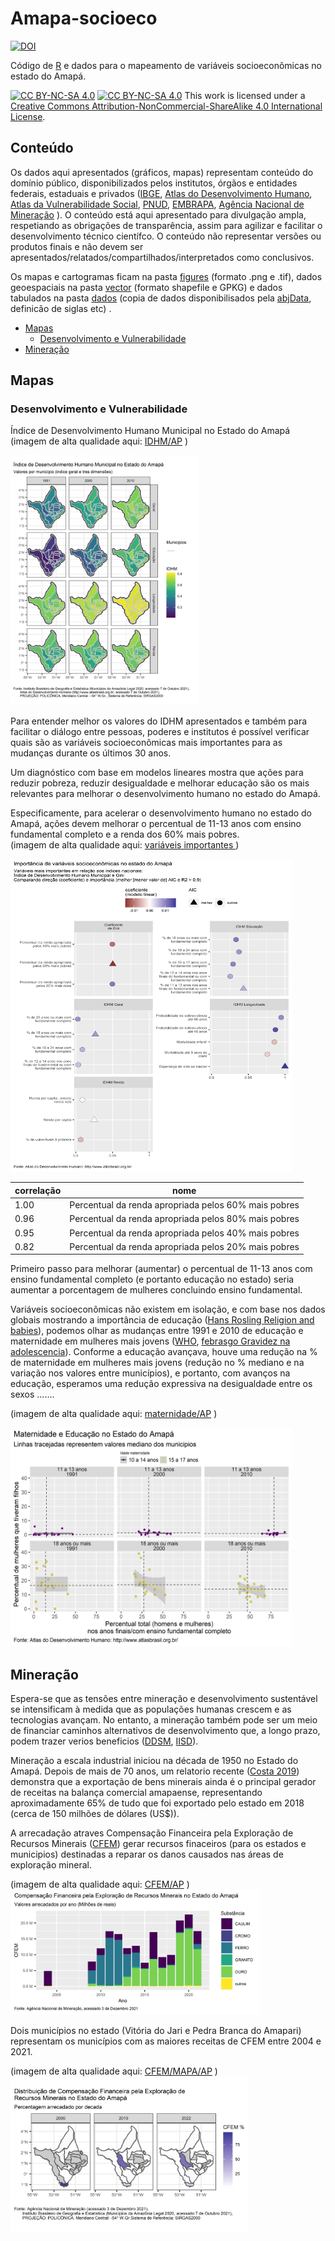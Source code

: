 # Amapa-socioeco
[![DOI](https://zenodo.org/badge/432228178.svg)](https://zenodo.org/badge/latestdoi/432228178)

Código de [R](https://cran.r-project.org/) e dados para o mapeamento de variáveis socioeconômicas no estado do Amapá.


[![CC BY-NC-SA 4.0][cc-by-nc-sa-image]][cc-by-nc-sa]  [![CC BY-NC-SA 4.0][cc-by-nc-sa-shield]][cc-by-nc-sa] This work is licensed under a
[Creative Commons Attribution-NonCommercial-ShareAlike 4.0 International License][cc-by-nc-sa].

[cc-by-nc-sa]: http://creativecommons.org/licenses/by-nc-sa/4.0/
[cc-by-nc-sa-image]: https://licensebuttons.net/l/by-nc-sa/4.0/88x31.png
[cc-by-nc-sa-shield]: https://img.shields.io/badge/License-CC%20BY--NC--SA%204.0-lightgrey.svg

## Conteúdo
Os dados aqui apresentados (gráficos, mapas) representam conteúdo do domínio público, disponibilizados pelos institutos, órgãos e entidades federais, estaduais e privados ([IBGE](https://www.ibge.gov.br/),  [Atlas do Desenvolvimento Humano](http://www.atlasbrasil.org.br), [Atlas da Vulnerabilidade Social](http://ivs.ipea.gov.br/index.php/pt/planilha), [PNUD](https://www.br.undp.org/content/brazil/pt/home/our-focus.html), [EMBRAPA](http://geoinfo.cnps.embrapa.br/), [Agência Nacional de Mineração](https://dados.gov.br/dataset/sistema-de-informacoes-geograficas-da-mineracao-sigmine) ). O conteúdo está aqui apresentado para divulgação ampla, respetiando as obrigações de transparência, assim para agilizar e facilitar o desenvolvimento técnico científco. O conteúdo não representar versões ou produtos  finais e não devem ser apresentados/relatados/compartilhados/interpretados como conclusivos. 

Os mapas e cartogramas ficam na pasta [figures](https://github.com/darrennorris/ZEEAmapa/tree/main/figures) (formato .png e .tif), dados geoespaciais na pasta [vector](https://github.com/darrennorris/ZEEAmapa/tree/main/vector) (formato shapefile e GPKG) e dados tabulados na pasta [dados](https://github.com/darrennorris/ZEEAmapa/tree/main/dados) (copia de dados disponibilisados pela [abjData](https://github.com/abjur/abjData), definicão de siglas etc) .

- [Mapas](#mapas)
  * [Desenvolvimento e Vulnerabilidade](#desenvolvimento-e-vulnerabilidade)
- [Mineração](#mineracao)

## Mapas
### Desenvolvimento e Vulnerabilidade
Índice de Desenvolvimento Humano Municipal no Estado do Amapá
(imagem de alta qualidade aqui: [IDHM/AP](https://github.com/darrennorris/ZEEAmapa/blob/main/figures/AP_mapa_IDHM.tif) )

<img src="figures/AP_mapa_IDHM.png" alt="IDHM" width="300" height="400">

Para entender melhor os valores do IDHM apresentados e também para facilitar o diálogo entre pessoas, poderes e institutos é possível verificar quais são as variáveis socioeconômicas mais importantes para as mudanças durante os últimos 30 anos.

Um diagnóstico com base em modelos lineares mostra que ações para reduzir pobreza, reduzir desigualdade e melhorar educação são os mais relevantes para melhorar o desenvolvimento humano no estado do Amapá. 

Especificamente, para acelerar o desenvolvimento humano no estado do Amapá, ações devem melhorar o percentual de 11-13 anos com ensino fundamental completo e a renda dos 60% mais pobres.  
(imagem de alta qualidade aqui: [variáveis importantes ](https://github.com/darrennorris/ZEEAmapa/blob/main/figures/AP_fig_impvars.tif) )

<img src="figures/AP_fig_impvars.png" alt="IDHM" width="450" height="500">

|  correlação  |  nome                                                  |
|--------------|--------------------------------------------------------|
|  1.00        |  Percentual da renda apropriada pelos 60% mais pobres  |
|  0.96        |  Percentual da renda apropriada pelos 80% mais pobres  |
|  0.95        |  Percentual da renda apropriada pelos 40% mais pobres  |
|  0.82        |  Percentual da renda apropriada pelos 20% mais pobres  |

Primeiro passo para melhorar (aumentar) o percentual de 11-13 anos com ensino fundamental completo (e portanto educação no estado) seria aumentar a porcentagem de mulheres concluindo ensino fundamental.

Variáveis socioeconômicas não existem em isolação, e com base nos dados globais mostrando a importância de educação ([Hans Rosling Religion and babies](https://www.ted.com/talks/hans_rosling_religions_and_babies/transcript?language=en)), podemos olhar as mudanças entre 1991 e 2010 de educação e maternidade em mulheres mais jovens ([WHO](https://www.who.int/news-room/fact-sheets/detail/adolescent-pregnancy), [febrasgo Gravidez na adolescencia](https://www.febrasgo.org.br/pt/noticias/item/1210-reflexoes-sobre-a-semana-nacional-de-prevencao-da-gravidez-na-adolescencia-2021)). Conforme a educação avançava, houve uma redução na % de maternidade em mulheres mais jovens (redução no % mediano e na variação nos valores entre municípios), e portanto, com avanços na educação, esperamos uma redução expressiva na desigualdade entre os sexos .......

(imagem de alta qualidade aqui: [maternidade/AP](https://github.com/darrennorris/ZEEAmapa/blob/main/figures/AP_fig_muledu.tif) )

<img src="figures/AP_fig_muledu.png" alt="maternidade" width="450" height="350">

<a id="mineracao"></a>
## Mineração
Espera-se que as tensões entre mineração e desenvolvimento sustentável se intensificam à medida que as populações humanas crescem e as tecnologias avançam. No entanto, a mineração também pode ser um meio de financiar caminhos alternativos de desenvolvimento que, a longo prazo, podem trazer verios beneficios ([DDSM](https://www.gov.br/mme/pt-br/assuntos/secretarias/geologia-mineracao-e-transformacao-mineral/desenvolvimento-sustentavel-na-mineracao-1), [IISD](https://www.iisd.org/articles/how-advance-sustainable-mining)).

Mineração a escala industrial iniciou na década de 1950 no Estado do Amapá. Depois de mais de 70 anos, um relatorio recente ([Costa 2019](http://ageamapa.ap.gov.br/docs/investinamapa/Plano-de-Mineracao.pdf)) demonstra que a exportação de bens minerais ainda é o principal gerador de receitas na balança comercial amapaense, representando aproximadamente 65% de tudo que foi exportado pelo estado em 2018 (cerca de 150 milhões de dólares (US$)).

A arrecadação atraves Compensação Financeira pela Exploração de Recursos Minerais ([CFEM](https://sistemas.anm.gov.br/arrecadacao/extra/relatorios/arrecadacao_cfem.aspx)) gerar recursos finaceiros (para os estados e municipios) destinadas a reparar os danos causados nas áreas de exploração mineral.

(imagem de alta qualidade aqui: [CFEM/AP](https://github.com/darrennorris/Amapa-socioeco/blob/main/figures/AP_fig_cfem.tif) )
<img src="figures/AP_fig_cfem.png" alt="IDHM" width="400" height="200">

Dois municípios no estado (Vitória do Jari e Pedra Branca do Amapari) representam os municípios com as maiores receitas de CFEM entre 2004 e 2021.

(imagem de alta qualidade aqui: [CFEM/MAPA/AP](https://github.com/darrennorris/Amapa-socioeco/blob/main/figures/AP_mapa_cfem.tif) )
<img src="figures/AP_mapa_cfem.png" alt="IDHM" width="380" height="250">

